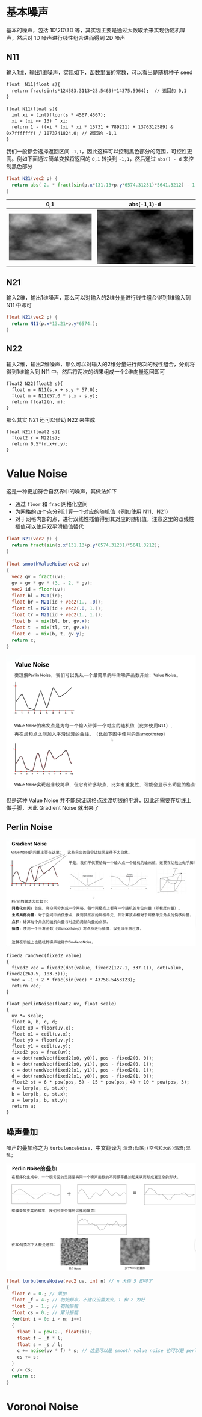# 基本噪声

基本的噪声，包括 1D\2D\3D 等，其实现主要是通过大数取余来实现伪随机噪声，然后对 1D 噪声进行线性组合进而得到 2D 噪声

## N11

输入1维，输出1维噪声，实现如下，函数里面的常数，可以看出是随机种子 seed

```hlsl
float _N11(float s){
  return frac(sin(s*124583.3113+23.5463)*14375.5964);  // 返回的 0,1
}

float N11(float s){
  int xi = (int)floor(s * 4567.4567);
  xi = (xi << 13) ^ xi;
  return 1 - ((xi * (xi * xi * 15731 + 789221) + 1376312589) & 0x7fffffff) / 1073741824.0; // 返回的 -1,1
}
```

我们一般都会选择返回区间 `-1,1`，因此这样可以控制黑色部分的范围，可控性更高。例如下面通过简单变换将返回的 `0,1` 转换到 `-1,1`，然后通过 `abs() - d` 来控制黑色部分

```glsl
float N21(vec2 p) {
  return abs( 2. * fract(sin(p.x*131.13+p.y*6574.31231)*5641.3212) - 1. ) - .35;
}
```

|0,1|abs(-1,1)-d|
|---|---|
|![0-1](./imgs/0-1.png)|![-1-1](./imgs/-1-1.png)|

## N21 

输入2维，输出1维噪声，那么可以对输入的2维分量进行线性组合得到1维输入到 N11 中即可

```glsl
float N21(vec2 p) {
  return N11(p.x*13.21+p.y*6574.);
}
```

## N22 

输入2维，输出2维噪声，那么可以对输入的2维分量进行两次的线性组合，分别将得到1维输入到 N11 中，然后将两次的结果组成一个2维向量返回即可

```hlsl
float2 N22(float2 s){
  float n = N11(s.x + s.y * 57.0);
  float m = N11(57.0 * s.x - s.y);
  return float2(n, m);
}
```

那么其实 N21 还可以借助 N22 来生成

```hlsl
float N21(float2 s){
  float2 r = N22(s);
  return 0.5*(r.x+r.y);
}
```

# Value Noise

这是一种更加符合自然界中的噪声，其做法如下

- 通过 `floor` 和 `frac` 网格化空间
- 为网格的四个点分别计算一个对应的随机值（例如使用 N11、N21）
- 对于网格内部的点，进行双线性插值得到其对应的随机值，注意这里的双线性插值可以使用双平滑插值替代

```glsl
float N21(vec2 p) {
  return fract(sin(p.x*131.13+p.y*6574.31231)*5641.3212);
}

float smoothValueNoise(vec2 uv)
{
  vec2 gv = fract(uv);
  gv = gv * gv * (3. - 2. * gv);
  vec2 id = floor(uv);
  float bl = N21(id);
  float br = N21(id + vec2(1., .0));
  float tl = N21(id + vec2(.0, 1.));
  float tr = N21(id + vec2(1., 1.));
  float b  = mix(bl, br, gv.x);
  float t  = mix(tl, tr, gv.x);
  float c  = mix(b, t, gv.y);
  return c;
}
```

![value-noise](./imgs/value-noise.png)

但是这种 Value Noise 并不能保证网格点过渡切线的平滑，因此还需要在切线上做手脚，因此 Gradient Noise 就出来了

## Perlin Noise

![gradient-noise](./imgs/gradient-noise.png)

```hlsl
fixed2 randVec(fixed2 value)
{
  fixed2 vec = fixed2(dot(value, fixed2(127.1, 337.1)), dot(value, fixed2(269.5, 183.3)));
  vec = -1 + 2 * frac(sin(vec) * 43758.5453123);
  return vec;
}

float perlinNoise(float2 uv, float scale)
{
  uv *= scale;
  float a, b, c, d;
  float x0 = floor(uv.x); 
  float x1 = ceil(uv.x); 
  float y0 = floor(uv.y); 
  float y1 = ceil(uv.y); 
  fixed2 pos = frac(uv);
  a = dot(randVec(fixed2(x0, y0)), pos - fixed2(0, 0));
  b = dot(randVec(fixed2(x0, y1)), pos - fixed2(0, 1));
  c = dot(randVec(fixed2(x1, y1)), pos - fixed2(1, 1));
  d = dot(randVec(fixed2(x1, y0)), pos - fixed2(1, 0));
  float2 st = 6 * pow(pos, 5) - 15 * pow(pos, 4) + 10 * pow(pos, 3);
  a = lerp(a, d, st.x);
  b = lerp(b, c, st.x);
  a = lerp(a, b, st.y);
  return a;
}
```

## 噪声叠加

噪声的叠加称之为 `turbulenceNoise`，中文翻译为 `湍流;动荡;(空气和水的)涡流;混乱;`

![multi-noise](./imgs/multi-noise.png)

```glsl
float turbulenceNoise(vec2 uv, int n) // n 大约 5 即可了
{
  float c = 0.; // 累加
  float _f = 4.; // 初始频率，不建议设置太大，1 和 2 为好
  float _s = 1.; // 初始振幅
  float cs = 0.; // 累计振幅
  for(int i = 0; i < n; i++)
  {
    float l = pow(2., float(i));
    float f = _f * l;
    float s = _s / l;
    c += noise(uv * f) * s; // 这里可以是 smooth value noise 也可以是 perlin noise
    cs += s;
  }
  c /= cs;
  return c;
}
```

# Voronoi Noise

